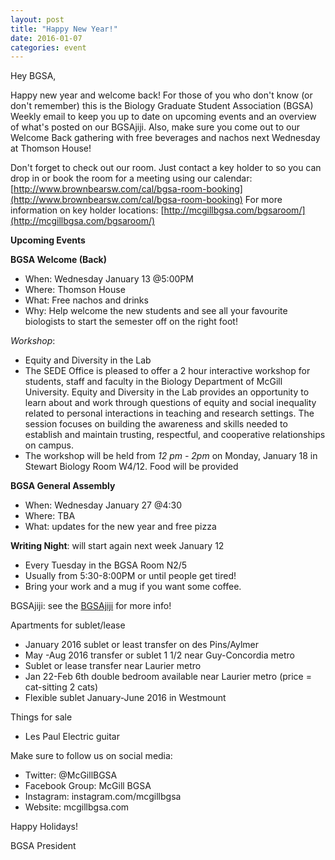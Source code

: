 ```yaml
---
layout: post
title: "Happy New Year!"
date: 2016-01-07
categories: event
---
```


Hey BGSA,

Happy new year and welcome back! For those of you who don't know (or don't remember) this is the Biology Graduate Student Association (BGSA) Weekly email to keep you up to date on upcoming events and an overview of what's posted on our BGSAjiji. Also, make sure you come out to our Welcome Back gathering with free beverages and nachos next Wednesday at Thomson House!

Don't forget to check out our room.  Just contact a key holder to so you can drop in or book the room for a meeting using our calendar: 
[http://www.brownbearsw.com/cal/bgsa-room-booking](http://www.brownbearsw.com/cal/bgsa-room-booking)
For more information on key holder locations:
[http://mcgillbgsa.com/bgsaroom/](http://mcgillbgsa.com/bgsaroom/)


__Upcoming Events__

**BGSA Welcome (Back)**

- When: Wednesday January 13 @5:00PM
- Where: Thomson House
- What: Free nachos and drinks
- Why: Help welcome the new students and see all your favourite biologists to start the semester off on the right foot!

*_Workshop_*:

- Equity and Diversity in the Lab
- The SEDE Office is pleased to offer a 2 hour interactive workshop for students, staff and faculty in the Biology Department of McGill University. Equity and Diversity in the Lab provides an opportunity to learn about and work through questions of equity and social inequality related to personal interactions in teaching and research settings. The session focuses on building the awareness and skills needed to establish and maintain trusting, respectful, and cooperative relationships on campus. 
- The workshop will be held from _12 pm - 2pm_ on Monday, January 18 in Stewart Biology Room W4/12. Food will be provided

**BGSA General Assembly**

- When: Wednesday January 27 @4:30
- Where: TBA
- What: updates for the new year and free pizza
 
**Writing Night**: will start again next week January 12

- Every Tuesday in the BGSA Room N2/5
- Usually from 5:30-8:00PM or until people get tired!
- Bring your work and a mug if you want some coffee.


BGSAjiji: see the [BGSAjiji](https://docs.google.com/spreadsheets/d/1s9BcBibvzUni4RXZ90X5_LQtxD_19S6mxys_-VmQ1CM/edit?pli=1#gid=0) for more info!

Apartments for sublet/lease

- January 2016 sublet or least transfer on des Pins/Aylmer
- May -Aug 2016 transfer or sublet 1 1/2 near Guy-Concordia metro
- Sublet or lease transfer near Laurier metro
- Jan 22-Feb 6th double bedroom available near Laurier metro (price = cat-sitting 2 cats)
- Flexible sublet January-June 2016 in Westmount

Things for sale

- Les Paul Electric guitar

Make sure to follow us on social media:

- Twitter: @McGillBGSA
- Facebook Group: McGill BGSA
- Instagram: instagram.com/mcgillbgsa 
- Website: mcgillbgsa.com


Happy Holidays!

BGSA President
